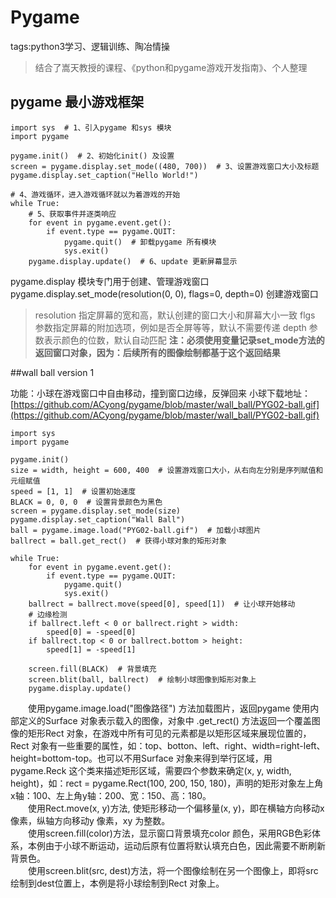 # Pygame
tags:python3学习、逻辑训练、陶冶情操
>结合了嵩天教授的课程、《python和pygame游戏开发指南》、个人整理

## pygame 最小游戏框架

```
import sys  # 1、引入pygame 和sys 模块
import pygame

pygame.init()  # 2、初始化init() 及设置
screen = pygame.display.set_mode((480, 700))  # 3、设置游戏窗口大小及标题
pygame.display.set_caption("Hello World!")

# 4、游戏循环，进入游戏循环就以为着游戏的开始
while True:
    # 5、获取事件并逐类响应
    for event in pygame.event.get():
        if event.type == pygame.QUIT:
            pygame.quit()  # 卸载pygame 所有模块
            sys.exit()
    pygame.display.update()  # 6、update 更新屏幕显示
```
pygame.display 模块专门用于创建、管理游戏窗口
pygame.display.set_mode(resolution(0, 0), flags=0, depth=0) 创建游戏窗口
>resolution 指定屏幕的宽和高，默认创建的窗口大小和屏幕大小一致
> flgs 参数指定屏幕的附加选项，例如是否全屏等等，默认不需要传递
>depth 参数表示颜色的位数，默认自动匹配
**注：必须使用变量记录set_mode方法的返回窗口对象，因为：后续所有的图像绘制都基于这个返回结果**

##wall ball version 1

功能：小球在游戏窗口中自由移动，撞到窗口边缘，反弹回来
小球下载地址：[https://github.com/ACyong/pygame/blob/master/wall_ball/PYG02-ball.gif](https://github.com/ACyong/pygame/blob/master/wall_ball/PYG02-ball.gif)
```
import sys
import pygame

pygame.init()
size = width, height = 600, 400  # 设置游戏窗口大小，从右向左分别是序列赋值和元组赋值
speed = [1, 1]  # 设置初始速度
BLACK = 0, 0, 0  # 设置背景颜色为黑色
screen = pygame.display.set_mode(size)
pygame.display.set_caption("Wall Ball")
ball = pygame.image.load("PYG02-ball.gif")  # 加载小球图片
ballrect = ball.get_rect()  # 获得小球对象的矩形对象

while True:
    for event in pygame.event.get():
        if event.type == pygame.QUIT:
            pygame.quit()
            sys.exit()
    ballrect = ballrect.move(speed[0], speed[1])  # 让小球开始移动
    # 边缘检测
    if ballrect.left < 0 or ballrect.right > width:
        speed[0] = -speed[0]
    if ballrect.top < 0 or ballrect.bottom > height:
        speed[1] = -speed[1]

    screen.fill(BLACK)  # 背景填充
    screen.blit(ball, ballrect)  # 绘制小球图像到矩形对象上
    pygame.display.update()
```
&emsp;&emsp;使用pygame.image.load("图像路径") 方法加载图片，返回pygame 使用内部定义的Surface 对象表示载入的图像，对象中 .get_rect() 方法返回一个覆盖图像的矩形Rect 对象，在游戏中所有可见的元素都是以矩形区域来展现位置的，Rect 对象有一些重要的属性，如：top、botton、left、right、width=right-left、height=bottom-top。也可以不用Surface 对象来得到举行区域，用pygame.Reck 这个类来描述矩形区域，需要四个参数来确定(x, y, width, height)，如：rect = pygame.Rect(100, 200, 150, 180)，声明的矩形对象左上角x轴：100、左上角y轴：200、宽：150、高：180。<br/>
&emsp;&emsp;使用Rect.move(x, y)方法, 使矩形移动一个偏移量(x, y)，即在横轴方向移动x 像素，纵轴方向移动y 像素，xy 为整数。<br/>
&emsp;&emsp;使用screen.fill(color)方法，显示窗口背景填充color 颜色，采用RGB色彩体系，本例由于小球不断运动，运动后原有位置将默认填充白色，因此需要不断刷新背景色。<br/>
&emsp;&emsp;使用screen.blit(src, dest)方法，将一个图像绘制在另一个图像上，即将src 绘制到dest位置上，本例是将小球绘制到Rect 对象上。


